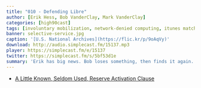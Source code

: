 ```yaml
---
title: "010 - Defending Libre"
author: [Erik Hess, Bob VanderClay, Mark VanderClay]
categories: [high90cast]
tags: [involuntary mobilization, network-denied computing, itunes match]
banner: selective-service.jpg
caption: '[U.S. National Archives](https://flic.kr/p/9oAqVy)'
download: http://audio.simplecast.fm/15137.mp3
player: https://simplecast.fm/e/15137
twitter: https://simplecast.fm/s/5bf53d1e
summary: 'Erik has big news. Bob loses something, then finds it again. Mark is waiting.'
---
```


* [A Little Known, Seldom Used, Reserve Activation Clause](https://youtu.be/i0W852wflMA?t=32)
